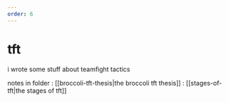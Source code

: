 ```yaml
---
order: 6
---
```


# tft

i wrote some stuff about teamfight tactics

notes in folder
: [[broccoli-tft-thesis|the broccoli tft thesis]]
: [[stages-of-tft|the stages of tft]]
